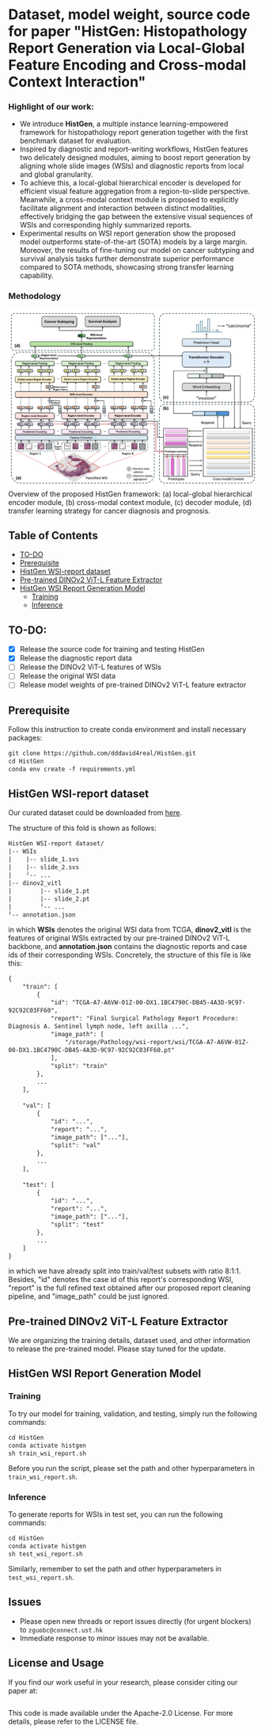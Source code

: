 # Dataset, model weight, source code for paper "HistGen: Histopathology Report Generation via Local-Global Feature Encoding and Cross-modal Context Interaction"

### Highlight of our work:
- We introduce **HistGen**, a multiple instance learning-empowered framework for histopathology report generation together with the first benchmark dataset for evaluation. 
- Inspired by diagnostic and report-writing workflows, HistGen features two delicately designed modules, aiming to boost report generation by aligning whole slide images (WSIs) and diagnostic reports from local and global granularity. 
- To achieve this, a local-global hierarchical encoder is developed for efficient visual feature aggregation from a region-to-slide perspective. Meanwhile, a cross-modal context module is proposed to explicitly facilitate alignment and interaction between distinct modalities, effectively bridging the gap between the extensive visual sequences of WSIs and corresponding highly summarized reports. 
- Experimental results on WSI report generation show the proposed model outperforms state-of-the-art (SOTA) models by a large margin. Moreover, the results of fine-tuning our model on cancer subtyping and survival analysis tasks further demonstrate superior performance compared to SOTA methods, showcasing strong transfer learning capability.

### Methodology
![](methodology.png)
Overview of the proposed HistGen framework: (a) local-global hierarchical encoder module, (b) cross-modal context module, (c) decoder module, (d) transfer learning strategy for cancer diagnosis and prognosis.

## Table of Contents
- [TO-DO](#to-do)
- [Prerequisite](#prerequisite)
- [HistGen WSI-report dataset](#histgen-wsi-report-dataset)
- [Pre-trained DINOv2 ViT-L Feature Extractor](#pre-trained-dinov2-vit-l-feature-extractor)
- [HistGen WSI Report Generation Model](#histgen-wsi-report-generation-model)
  - [Training](#training)
  - [Inference](#inference)

## TO-DO:
- [x] Release the source code for training and testing HistGen
- [x] Release the diagnostic report data
- [ ] Release the DINOv2 ViT-L features of WSIs
- [ ] Release the original WSI data
- [ ] Release model weights of pre-trained DINOv2 ViT-L feature extractor

## Prerequisite
Follow this instruction to create conda environment and install necessary packages:
```
git clone https://github.com/dddavid4real/HistGen.git
cd HistGen
conda env create -f requirements.yml
```
## HistGen WSI-report dataset
Our curated dataset could be downloaded from [here](https://hkustconnect-my.sharepoint.com/:f:/g/personal/zguobc_connect_ust_hk/EhmtBBT0n2lKtiCQt97eqcEBWnB6K9-Dwr3wruaLyd_xTQ?e=IdWZmi).


The structure of this fold is shown as follows:
```
HistGen WSI-report dataset/
|-- WSIs
|    |-- slide_1.svs
|    |-- slide_2.svs
|    ╵-- ...
|-- dinov2_vitl
|        |-- slide_1.pt
|        |-- slide_2.pt
|        ╵-- ...
╵-- annotation.json
```
in which **WSIs** denotes the original WSI data from TCGA, **dinov2_vitl** is the features of original WSIs extracted by our pre-trained DINOv2 ViT-L backbone, and **annotation.json** contains the diagnostic reports and case ids of their corresponding WSIs. Concretely, the structure of this file is like this:
```
{
    "train": [
        {
            "id": "TCGA-A7-A6VW-01Z-00-DX1.1BC4790C-DB45-4A3D-9C97-92C92C03FF60",
            "report": "Final Surgical Pathology Report Procedure: Diagnosis A. Sentinel lymph node, left axilla ...",
            "image_path": [
                "/storage/Pathology/wsi-report/wsi/TCGA-A7-A6VW-01Z-00-DX1.1BC4790C-DB45-4A3D-9C97-92C92C03FF60.pt"
            ],
            "split": "train"
        },
        ...
    ],

    "val": [
        {
            "id": "...",
            "report": "...",
            "image_path": ["..."],
            "split": "val"
        },
        ...
    ],

    "test": [
        {
            "id": "...",
            "report": "...",
            "image_path": ["..."],
            "split": "test"
        },
        ...
    ]
}
```
in which we have already split into train/val/test subsets with ratio 8:1:1. Besides, "id" denotes the case id of this report's corresponding WSI, "report" is the full refined text obtained after our proposed report cleaning pipeline, and "image_path" could be just ignored. 

<!-- Note that before you use this json file for training, please run the `replace_pt_path.py` we provided to change the "image_path". Usage of `replace_pt_path.py` is written inside the python file. -->

## Pre-trained DINOv2 ViT-L Feature Extractor
We are organizing the training details, dataset used, and other information to release the pre-trained model. Please stay tuned for the update.

## HistGen WSI Report Generation Model
### Training
To try our model for training, validation, and testing, simply run the following commands:
```
cd HistGen
conda activate histgen
sh train_wsi_report.sh
```
Before you run the script, please set the path and other hyperparameters in `train_wsi_report.sh`.

### Inference
To generate reports for WSIs in test set, you can run the following commands:
```
cd HistGen
conda activate histgen
sh test_wsi_report.sh
```
Similarly, remember to set the path and other hyperparameters in `test_wsi_report.sh`.

## Issues
- Please open new threads or report issues directly (for urgent blockers) to `zguobc@connect.ust.hk`
- Immediate response to minor issues may not be available.

## License and Usage
If you find our work useful in your research, please consider citing our paper at:
```

```
This code is made available under the Apache-2.0 License. For more details, please refer to the LICENSE file.
